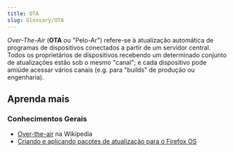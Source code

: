 ```yaml
---
title: OTA
slug: Glossary/OTA
---
```


_Over-The-Air_ (**OTA** ou "Pelo-Ar") refere-se à atualização automática de programas de dispositivos conectados a partir de um servidor central. Todos os proprietários de dispositivos recebendo um determinado conjunto de atualizações estão sob o mesmo "canal"; e cada dispositivo pode amiúde acessar vários canais (e.g. para "builds" de produção ou engenharia).

## Aprenda mais

### Conhecimentos Gerais

- [Over-the-air](https://pt.wikipedia.org/wiki/Over-the-air) na Wikipedia
- [Criando e aplicando pacotes de atualização para o Firefox OS](/pt-BR/Firefox_OS/Construindo_e_instalando_o_Firefox_OS/Criando_e_aplicando_pacotes_de_atualizacao_Firefox_OS)
